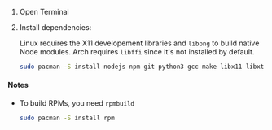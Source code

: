 1. Open Terminal
2. Install dependencies:

    Linux requires the X11 developement libraries and `libpng` to build native Node modules.
    Arch requires `libffi` since it's not installed by default.

    ```sh
    sudo pacman -S install nodejs npm git python3 gcc make libx11 libxtst libpng libffi
    ```

#### Notes
* To build RPMs, you need `rpmbuild`

    ```sh
    sudo pacman -S install rpm
    ```